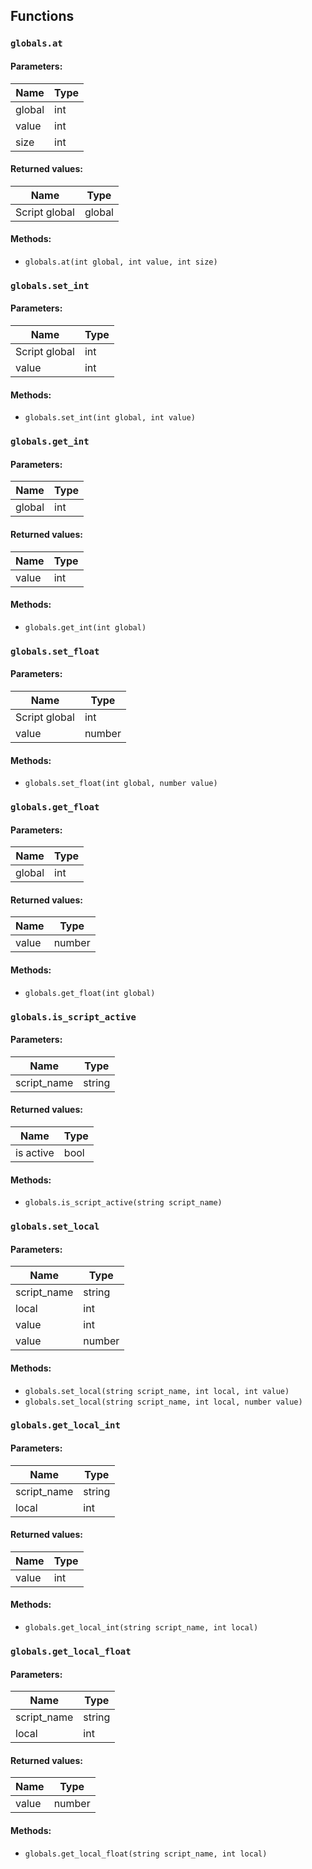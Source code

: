 ## Functions

### `globals.at`

#### Parameters:

| Name   | Type |
| ------ | ---- |
| global | int  |
| value  | int  |
| size   | int  |

#### Returned values:

| Name          | Type   |
| ------------- | ------ |
| Script global | global |

#### Methods:

* `globals.at(int global, int value, int size)`

### `globals.set_int`

#### Parameters:

| Name          | Type |
| ------------- | ---- |
| Script global | int  |
| value         | int  |

#### Methods:

* `globals.set_int(int global, int value)`

### `globals.get_int`

#### Parameters:

| Name   | Type |
| ------ | ---- |
| global | int  |

#### Returned values:

| Name  | Type |
| ----- | ---- |
| value | int  |

#### Methods:

* `globals.get_int(int global)`

### `globals.set_float`

#### Parameters:

| Name          | Type   |
| ------------- | ------ |
| Script global | int    |
| value         | number |

#### Methods:

* `globals.set_float(int global, number value)`

### `globals.get_float`

#### Parameters:

| Name   | Type |
| ------ | ---- |
| global | int  |

#### Returned values:

| Name  | Type   |
| ----- | ------ |
| value | number |

#### Methods:

* `globals.get_float(int global)`

### `globals.is_script_active`

#### Parameters:

| Name        | Type   |
| ----------- | ------ |
| script_name | string |

#### Returned values:

| Name      | Type |
| --------- | ---- |
| is active | bool |

#### Methods:

* `globals.is_script_active(string script_name)`

### `globals.set_local`

#### Parameters:

| Name        | Type   |
| ----------- | ------ |
| script_name | string |
| local       | int    |
| value       | int    |
| value       | number |

#### Methods:

* `globals.set_local(string script_name, int local, int value)`
* `globals.set_local(string script_name, int local, number value)`

### `globals.get_local_int`

#### Parameters:

| Name        | Type   |
| ----------- | ------ |
| script_name | string |
| local       | int    |

#### Returned values:

| Name  | Type |
| ----- | ---- |
| value | int  |

#### Methods:

* `globals.get_local_int(string script_name, int local)`

### `globals.get_local_float`

#### Parameters:

| Name        | Type   |
| ----------- | ------ |
| script_name | string |
| local       | int    |

#### Returned values:

| Name  | Type   |
| ----- | ------ |
| value | number |

#### Methods:

* `globals.get_local_float(string script_name, int local)`